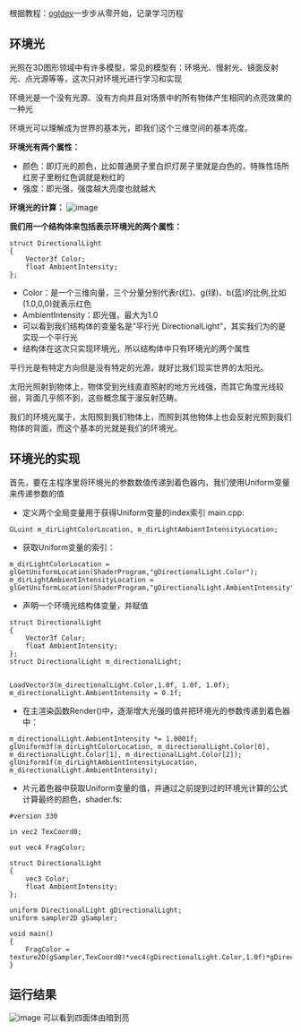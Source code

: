 根据教程：[ogldev](http://ogldev.atspace.co.uk/index.html)一步步从零开始，记录学习历程

## 环境光
光照在3D图形领域中有许多模型，常见的模型有：环境光、慢射光、镜面反射光、点光源等等，这次只对环境光进行学习和实现

环境光是一个没有光源、没有方向并且对场景中的所有物体产生相同的点亮效果的一种光

环境光可以理解成为世界的基本光，即我们这个三维空间的基本亮度。

**环境光有两个属性：**
- 颜色：即灯光的颜色，比如普通房子里白炽灯房子里就是白色的，特殊性场所红房子里粉红色调就是粉红的
- 强度：即光强，强度越大亮度也就越大

**环境光的计算：**
![image](E:/笔记/Opengl/Ambient_Lighting/1.png)

**我们用一个结构体来包括表示环境光的两个属性：**
```
struct DirectionalLight
{
	Vector3f Color;
	float AmbientIntensity;
};
```
- Color：是一个三维向量，三个分量分别代表r(红)、g(绿)、b(蓝)的比例,比如(1.0,0,0)就表示红色
- AmbientIntensity：即光强，最大为1.0
- 可以看到我们结构体的变量名是“平行光 DirectionalLight”，其实我们为的是实现一个平行光
- 结构体在这次只实现环境光，所以结构体中只有环境光的两个属性

平行光是有特定方向但是没有特定的光源，就好比我们现实世界的太阳光。

太阳光照射到物体上，物体受到光线直直照射的地方光线强，而其它角度光线较弱，背面几乎照不到，这些概念属于漫反射范畴。

我们的环境光属于，太阳照到我们物体上，而照到其他物体上也会反射光照到我们物体的背面，而这个基本的光就是我们的环境光。

## 环境光的实现
首先，要在主程序里将环境光的参数数值传递到着色器内，我们使用Uniform变量来传递参数的值

- 定义两个全局变量用于获得Uniform变量的index索引 main.cpp:
```
GLuint m_dirLightColorLocation, m_dirLightAmbientIntensityLocation;
```
- 获取Uniform变量的索引：

```
m_dirLightColorLocation = glGetUniformLocation(ShaderProgram,"gDirectionalLight.Color");
m_dirLightAmbientIntensityLocation = glGetUniformLocation(ShaderProgram,"gDirectionalLight.AmbientIntensity");
```
- 声明一个环境光结构体变量，并赋值
```
struct DirectionalLight
{
	Vector3f Color;
	float AmbientIntensity;
};
struct DirectionalLight m_directionalLight;


LoadVector3(m_directionalLight.Color,1.0f, 1.0f, 1.0f);
m_directionalLight.AmbientIntensity = 0.1f;
```
- 在主渲染函数Render()中，逐渐增大光强的值并把环境光的参数传递到着色器中：

```
m_directionalLight.AmbientIntensity *= 1.0001f;
glUniform3f(m_dirLightColorLocation, m_directionalLight.Color[0], m_directionalLight.Color[1], m_directionalLight.Color[2]);
glUniform1f(m_dirLightAmbientIntensityLocation, m_directionalLight.AmbientIntensity);
```
- 片元着色器中获取Uniform变量的值，并通过之前提到过的环境光计算的公式计算最终的颜色，shader.fs:

```
#version 330

in vec2 TexCoord0;

out vec4 FragColor;

struct DirectionalLight
{
    vec3 Color;
    float AmbientIntensity;
};

uniform DirectionalLight gDirectionalLight;
uniform sampler2D gSampler;

void main()
{
	FragColor = texture2D(gSampler,TexCoord0)*vec4(gDirectionalLight.Color,1.0f)*gDirectionalLight.AmbientIntensity;
}
```
## 运行结果
![image](E:/笔记/Opengl/Ambient_Lighting/2.png)
可以看到四面体由暗到亮
